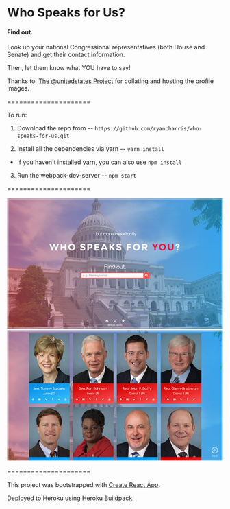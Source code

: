 Who Speaks for Us?
=====================
#### Find out.
Look up your national Congressional representatives (both House and Senate) and get their contact information.

Then, let them know what YOU have to say!

Thanks to:
[The @unitedstates Project](https://theunitedstates.io/) for collating and hosting the profile images.

=====================

To run:

1. Download the repo from -- `https://github.com/ryancharris/who-speaks-for-us.git`

2. Install all the dependencies via yarn -- `yarn install`
- If you haven't installed [yarn](https://yarnpkg.com/), you can also use `npm install`

3. Run the webpack-dev-server -- `npm start`

=====================

![Who Speaks for Us?](https://raw.githubusercontent.com/ryancharris/who-speaks-for-us/master/search-screenshot.jpg "Who Speaks for Us?")
![Who Speaks for Us?](https://raw.githubusercontent.com/ryancharris/who-speaks-for-us/master/results-screenshot.jpg "Who Speaks for Us?")

=====================

This project was bootstrapped with [Create React App](https://github.com/facebookincubator/create-react-app).

Deployed to Heroku using [Heroku Buildpack](https://github.com/mars/create-react-app-buildpack).
